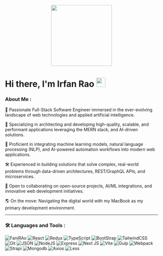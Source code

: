 <div id="header" align="center">
  <img src="https://media.giphy.com/media/78XCFBGOlS6keY1Bil/giphy.gif?cid=ecf05e477qv64cg668wjem46n5j6mh4htwg2f8ei2cui4qkn&ep=v1_gifs_search&rid=giphy.gif&ct=g" width="200"/>
</div>

<h1>
  Hi there, I'm Irfan Rao 
  <img src="https://media.giphy.com/media/hvRJCLFzcasrR4ia7z/giphy.gif" width="30px"/>
</h1>

### About Me :

:telescope: Passionate Full-Stack Software Engineer immersed in the ever-evolving landscape of web technologies and applied artificial intelligence.

:rocket: Specializing in architecting and developing high-quality, scalable, and performant applications leveraging the MERN stack, and AI-driven solutions.

:brain: Proficient in integrating machine learning models, natural language processing (NLP), and AI-powered automation workflows into modern web applications.

:hammer_and_wrench: Experienced in building solutions that solve complex, real-world problems through data-driven architectures, REST/GraphQL APIs, and microservices.

:dancers: Open to collaborating on open-source projects, AI/ML integrations, and innovative web development initiatives.

:earth_americas: On the move: Navigating the digital world with my MacBook as my primary development environment.

---

### :hammer_and_wrench: Languages and Tools :
![FaniRAo](https://img.shields.io/badge/JavaScript-F7DF1E?style=for-the-badge&logo=javascript&logoColor=black)
![React](https://img.shields.io/badge/react-%2320232a.svg?style=for-the-badge&logo=react&logoColor=%2361DAFB)
![Redux](https://img.shields.io/badge/redux-%23593d88.svg?style=for-the-badge&logo=redux&logoColor=white)
![TypeScript](https://img.shields.io/badge/TypeSctipt-316192?style=for-the-badge&logo=typescript&logoColor=white)
![BootStrap](https://img.shields.io/badge/bootstrap-%23E0234E.svg?style=for-the-badge&logo=bootstrap&logoColor=white)
![TailwindCSS](https://img.shields.io/badge/tailwindcss-%2338B2AC.svg?style=for-the-badge&logo=tailwind-css&logoColor=white)
![Git](https://img.shields.io/badge/git-%232671E5.svg?style=for-the-badge&logo=git&logoColor=white)
![JSON](https://img.shields.io/badge/json-000000.svg?style=for-the-badge&logo=json&logoColor=white)
![NodeJS](https://img.shields.io/badge/node.js-6DA55F?style=for-the-badge&logo=node.js&logoColor=white)
![Express](https://img.shields.io/badge/express-%230081CB.svg?style=for-the-badge&logo=express&logoColor=white)
![Next JS](https://img.shields.io/badge/Next-black?style=for-the-badge&logo=next.js&logoColor=white)
![Vite](https://img.shields.io/badge/vite-%23646CFF.svg?style=for-the-badge&logo=vite&logoColor=white)
![Gulp](https://img.shields.io/badge/gulp-316192?style=for-the-badge&logo=gulp&logoColor=white)
![Webpack](https://img.shields.io/badge/webpack-%238DD6F9.svg?style=for-the-badge&logo=webpack&logoColor=black)
![Strapi](https://img.shields.io/badge/Strapi-%234945ff?style=for-the-badge&logo=webpack&logoColor=%234945ff)
![Mongodb](https://img.shields.io/badge/mongodb-%23593d88.svg?style=for-the-badge&logo=mongodb&logoColor=white)
![Axios](https://img.shields.io/badge/axios-orange.svg?style=for-the-badge&logo=axios&logoColor=white)
![Less](https://img.shields.io/badge/less-%23E0234E.svg?style=for-the-badge&logo=less&logoColor=white)
